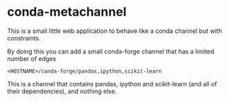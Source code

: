 # conda-metachannel

This is a small little web application to behave like a conda channel but 
with constraints.  

By doing this you can add a small conda-forge channel that has a limited number of edges

```
<HOSTNAME>/conda-forge/pandas,ipython,scikit-learn
```

This is a channel that contains pandas, ipython and scikit-learn (and all of their dependencies),
and nothing else.


